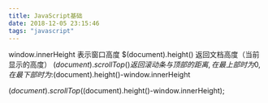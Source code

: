 ```yaml
---
title: JavaScript基础
date: 2018-12-05 23:15:46
tags: "javascript"
---
```


window.innerHeight 	表示窗口高度
$(document).height() 	返回文档高度（当前显示的高度）
$(document).scrollTop() 	返回滚动条与顶部的距离,在最上部时为0,
	在最下部时为:$(document).height()-window.innerHeight


$(document).scrollTop($(document).height()-window.innerHeight);
